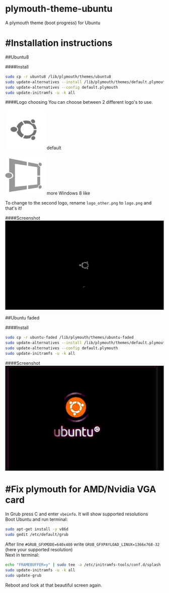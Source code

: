 plymouth-theme-ubuntu
======================

A plymouth theme (boot progress) for Ubuntu

#Installation instructions
==========================

##Ubuntu8

####Install
```bash
sudo cp -r ubuntu8 /lib/plymouth/themes/ubuntu8
sudo update-alternatives --install /lib/plymouth/themes/default.plymouth default.plymouth /lib/plymouth/themes/ubuntu8/ubuntu8.plymouth 100
sudo update-alternatives --config default.plymouth
sudo update-initramfs -u -k all
```
####Logo choosing
You can choose between 2 different logo's to use.

![logo1](ubuntu8/logo.png) default

![logo2](ubuntu8/logo_other.png) more Windows 8 like

To change to the second logo, rename `logo_other.png` to `logo.png` and that's it!

####Screenshot
![screenshot](screenshot/ubuntu8.png)


##Ubuntu faded

####Install

```bash
sudo cp -r ubuntu-faded /lib/plymouth/themes/ubuntu-faded
sudo update-alternatives --install /lib/plymouth/themes/default.plymouth default.plymouth /lib/plymouth/themes/ubuntu-faded/ubuntu-faded.plymouth 100
sudo update-alternatives --config default.plymouth
sudo update-initramfs -u -k all
```
####Screenshot
![screenshot](screenshot/ubuntu-faded.gif)


#Fix plymouth for AMD/Nvidia VGA card
=====================================
In Grub press C and enter ``vbeinfo``. It will show supported resolutions    
Boot Ubuntu and run terminal:    
```bash
sudo apt-get install -y v86d
sudo gedit /etc/default/grub
```
After line ``#GRUB_GFXMODE=640x480`` write ``GRUB_GFXPAYLOAD_LINUX=1366x768-32`` (here your supported resolution)    
Next in terminal:
```bash
echo "FRAMEBUFFER=y" | sudo tee -a /etc/initramfs-tools/conf.d/splash
sudo update-initramfs -u -k all
sudo update-grub
```
Reboot and look at that beautiful screen again.
